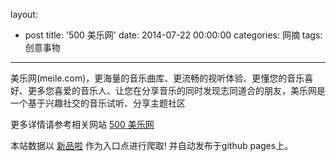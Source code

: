 layout: 
  - post 
title: '500 美乐网' 
date: 2014-07-22 00:00:00 
categories: 网摘 
tags: 创意事物 
---

美乐网(meile.com)，更海量的音乐曲库、更流畅的视听体验、更懂您的音乐喜好、更多您喜爱的音乐人、让您在分享音乐的同时发现志同道合的朋友，美乐网是一个基于兴趣社交的音乐试听、分享主题社区  

更多详情请参考相关网站 [500 美乐网](http://www.meile.com/)  

本站数据以 [新品啦](http://xinpinla.com/) 作为入口点进行爬取! 并自动发布于github pages上。  

